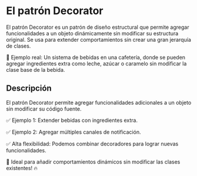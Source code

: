 # El patrón Decorator

El patrón Decorator es un patrón de diseño estructural que permite agregar funcionalidades a un objeto dinámicamente sin modificar su estructura original. Se usa para extender comportamientos sin crear una gran jerarquía de clases.

🔹 Ejemplo real: Un sistema de bebidas en una cafetería, donde se pueden agregar ingredientes extra como leche, azúcar o caramelo sin modificar la clase base de la bebida.

## Descripción

El patrón Decorator permite agregar funcionalidades adicionales a un objeto sin modificar su código fuente.

✅ Ejemplo 1: Extender bebidas con ingredientes extra.

✅ Ejemplo 2: Agregar múltiples canales de notificación.

✅ Alta flexibilidad: Podemos combinar decoradores para lograr nuevas funcionalidades.


🚀 Ideal para añadir comportamientos dinámicos sin modificar las clases existentes! 🔥
